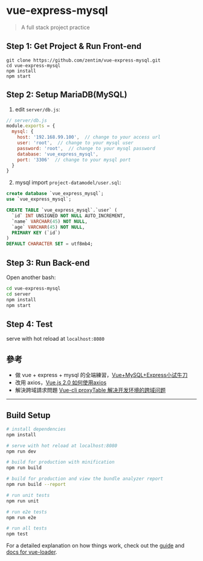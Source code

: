 # vue-express-mysql

> A full stack project practice

## Step 1: Get Project & Run Front-end
```
git clone https://github.com/zentim/vue-express-mysql.git
cd vue-express-mysql
npm install
npm start
```

## Step 2: Setup MariaDB(MySQL) 
1. edit `server/db.js`:
``` javascript
// server/db.js
module.exports = {
  mysql: {
    host: '192.168.99.100',  // change to your access url
    user: 'root',  // change to your mysql user
    password: 'root',  // change to your mysql password
    database: 'vue_express_mysql',
    port: '3306'  // change to your mysql port
  }
}
```
2. mysql import `project-datamodel/user.sql`:
``` sql
create database `vue_express_mysql`;
use `vue_express_mysql`;

CREATE TABLE `vue_express_mysql`.`user` (
  `id` INT UNSIGNED NOT NULL AUTO_INCREMENT,
  `name` VARCHAR(45) NOT NULL,
  `age` VARCHAR(45) NOT NULL,
  PRIMARY KEY (`id`)
)
DEFAULT CHARACTER SET = utf8mb4;
```

## Step 3: Run Back-end
Open another bash:
``` bash
cd vue-express-mysql
cd server
npm install
npm start
```

## Step 4: Test
serve with hot reload at `localhost:8080`

## 參考
* 做 vue + express + mysql 的全端練習，[Vue+MySQL+Express小试牛刀](https://segmentfault.com/a/1190000008176208)
* 改用 axios，[Vue.js 2.0 如何使用axios](https://www.jianshu.com/p/4dd17f0ae442)
* 解決跨域請求問題 [Vue-cli proxyTable 解决开发环境的跨域问题](https://www.jianshu.com/p/95b2caf7e0da)

-----

## Build Setup

``` bash
# install dependencies
npm install

# serve with hot reload at localhost:8080
npm run dev

# build for production with minification
npm run build

# build for production and view the bundle analyzer report
npm run build --report

# run unit tests
npm run unit

# run e2e tests
npm run e2e

# run all tests
npm test
```

For a detailed explanation on how things work, check out the [guide](http://vuejs-templates.github.io/webpack/) and [docs for vue-loader](http://vuejs.github.io/vue-loader).

